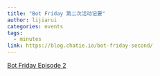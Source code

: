 ```yaml
---
title: "Bot Friday 第二次活动记要"
author: lijiarui
categories: events
tags:
  - minutes
link: https://blog.chatie.io/bot-friday-second/
---
```


[Bot Friday Episode 2](https://blog.chatie.io/bot-friday-second/)
